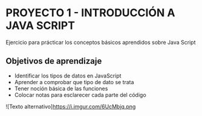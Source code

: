 # PROYECTO 1 - INTRODUCCIÓN A JAVA SCRIPT
Ejercicio para prácticar los conceptos básicos aprendidos sobre Java Script

## Objetivos de aprendizaje
- Identificar los tipos de datos en JavaScript
- Aprender a comprobar que tipo de dato se trata
- Tener noción básica de las funciones
- Colocar notas para esclarecer cada parte del código


![Texto alternativo]https://i.imgur.com/6UcMbjq.png
